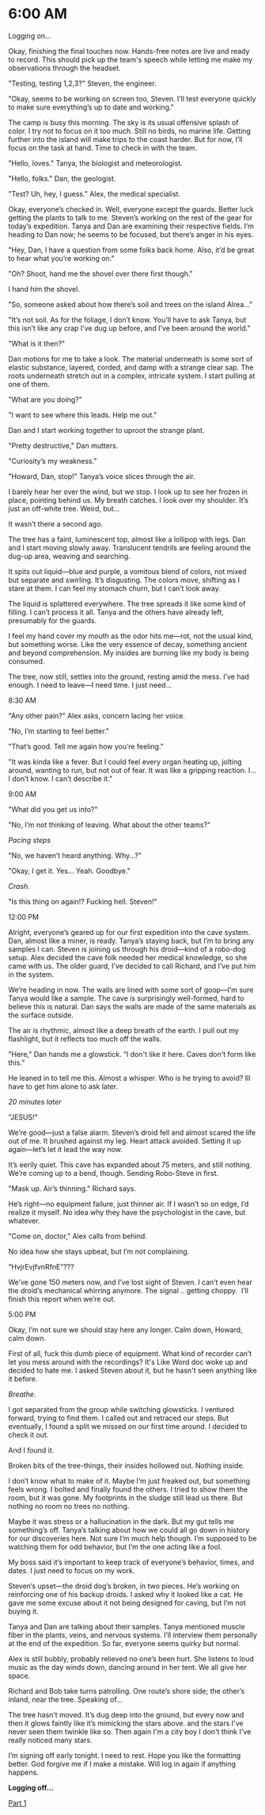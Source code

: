 # 6:00 AM

Logging on…

Okay, finishing the final touches now. Hands-free notes are live and ready to record. This should pick up the team's speech while letting me make my observations through the headset.

"Testing, testing 1,2,3?" Steven, the engineer.

"Okay, seems to be working on screen too, Steven. I’ll test everyone quickly to make sure everything’s up to date and working."

The camp is busy this morning. The sky is its usual offensive splash of color. I try not to focus on it too much. Still no birds, no marine life. Getting further into the island will make trips to the coast harder. But for now, I’ll focus on the task at hand. Time to check in with the team.

"Hello, loves." Tanya, the biologist and meteorologist.

"Hello, folks." Dan, the geologist.

"Test? Uh, hey, I guess." Alex, the medical specialist.

Okay, everyone’s checked in. Well, everyone except the guards. Better luck getting the plants to talk to me. Steven’s working on the rest of the gear for today’s expedition. Tanya and Dan are examining their respective fields. I’m heading to Dan now; he seems to be focused, but there’s anger in his eyes.

"Hey, Dan, I have a question from some folks back home. Also, it’d be great to hear what you’re working on."

"Oh? Shoot, hand me the shovel over there first though."

I hand him the shovel.

"So, someone asked about how there’s soil and trees on the island Alrea..."

"It’s not soil. As for the foliage, I don’t know. You’ll have to ask Tanya, but this isn’t like any crap I’ve dug up before, and I’ve been around the world."

"What is it then?"

Dan motions for me to take a look. The material underneath is some sort of elastic substance, layered, corded, and damp with a strange clear sap. The roots underneath stretch out in a complex, intricate system. I start pulling at one of them.

"What are you doing?"

"I want to see where this leads. Help me out."

Dan and I start working together to uproot the strange plant.

"Pretty destructive," Dan mutters.

"Curiosity’s my weakness."

"Howard, Dan, stop!" Tanya’s voice slices through the air.

I barely hear her over the wind, but we stop. I look up to see her frozen in place, pointing behind us. My breath catches. I look over my shoulder. It’s just an off-white tree. Weird, but...

It wasn’t there a second ago.

The tree has a faint, luminescent top, almost like a lollipop with legs. Dan and I start moving slowly away. Translucent tendrils are feeling around the dug-up area, weaving and searching.

It spits out liquid—blue and purple, a vomitous blend of colors, not mixed but separate and swirling. It’s disgusting. The colors move, shifting as I stare at them. I can feel my stomach churn, but I can’t look away.

The liquid is splattered everywhere. The tree spreads it like some kind of filling. I can’t process it all. Tanya and the others have already left, presumably for the guards.

I feel my hand cover my mouth as the odor hits me—rot, not the usual kind, but something worse. Like the very essence of decay, something ancient and beyond comprehension. My insides are burning like my body is being consumed.

The tree, now still, settles into the ground, resting amid the mess. I’ve had enough. I need to leave—I need time. I just need...

8:30 AM

"Any other pain?" Alex asks, concern lacing her voice.

"No, I’m starting to feel better."

"That’s good. Tell me again how you’re feeling."

"It was kinda like a fever. But I could feel every organ heating up, jolting around, wanting to run, but not out of fear. It was like a gripping reaction. I... I don’t know. I can’t describe it."

9:00 AM

"What did you get us into?"

"No, I’m not thinking of leaving. What about the other teams?"

*Pacing steps*

"No, we haven’t heard anything. Why...?"

"Okay, I get it. Yes... Yeah. Goodbye."

*Crash.*

"Is this thing on again!? Fucking hell. Steven!"

12:00 PM

Alright, everyone’s geared up for our first expedition into the cave system. Dan, almost like a miner, is ready. Tanya’s staying back, but I’m to bring any samples I can. Steven is joining us through his droid—kind of a robo-dog setup. Alex decided the cave folk needed her medical knowledge, so she came with us. The older guard, I’ve decided to call Richard, and I’ve put him in the system.

We’re heading in now. The walls are lined with some sort of goop—I’m sure Tanya would like a sample. The cave is surprisingly well-formed, hard to believe this is natural. Dan says the walls are made of the same materials as the surface outside.

The air is rhythmic, almost like a deep breath of the earth. I pull out my flashlight, but it reflects too much off the walls.

"Here," Dan hands me a glowstick. “I don't like it here. Caves don't form like this.”

He leaned in to tell me this. Almost a whisper. Who is he trying to avoid? Ill have to get him alone to ask later.

*20 minutes later*

"JESUS!"

We’re good—just a false alarm. Steven’s droid fell and almost scared the life out of me. It brushed against my leg. Heart attack avoided. Setting it up again—let’s let it lead the way now.

It’s eerily quiet. This cave has expanded about 75 meters, and still nothing. We’re coming up to a bend, though. Sending Robo-Steve in first.

"Mask up. Air’s thinning." Richard says.

He’s right—no equipment failure, just thinner air. If I wasn’t so on edge, I’d realize it myself. No idea why they have the psychologist in the cave, but whatever.

"Come on, doctor," Alex calls from behind.

No idea how she stays upbeat, but I’m not complaining.

“HvjrEvjfvnRfnE”???

We’ve gone 150 meters now, and I’ve lost sight of Steven. I can’t even hear the droid’s mechanical whirring anymore. The signal .. getting choppy.  I’ll finish this report when we’re out.

5:00 PM

Okay, I’m not sure we should stay here any longer. Calm down, Howard, calm down.

First of all, fuck this dumb piece of equipment. What kind of recorder can’t let you mess around with the recordings? It's Like Word doc woke up and decided to hate me. I asked Steven about it, but he hasn't seen anything like it before.

*Breathe.*

I got separated from the group while switching glowsticks. I ventured forward, trying to find them. I called out and retraced our steps. But eventually, I found a split we missed on our first time around. I decided to check it out.

And I found it.

Broken bits of the tree-things, their insides hollowed out. Nothing inside.

I don’t know what to make of it. Maybe I’m just freaked out, but something feels wrong. I bolted and finally found the others. I tried to show them the room, but it was gone. My footprints in the sludge still lead us there. But nothing no room no trees no nothing. 

Maybe it was stress or a hallucination in the dark. But my gut tells me something’s off. Tanya’s talking about how we could all go down in history for our discoveries here. Not sure I’m much help though. I’m supposed to be watching them for odd behavior, but I’m the one acting like a fool.

My boss said it’s important to keep track of everyone’s behavior, times, and dates. I just need to focus on my work.

Steven’s upset—the droid dog’s broken, in two pieces. He’s working on reinforcing one of his backup droids. I asked why it looked like a cat. He gave me some excuse about it not being designed for caving, but I’m not buying it.

Tanya and Dan are talking about their samples. Tanya mentioned muscle fiber in the plants, veins, and nervous systems. I’ll interview them personally at the end of the expedition. So far, everyone seems quirky but normal.

Alex is still bubbly, probably relieved no one’s been hurt. She listens to loud music as the day winds down, dancing around in her tent. We all give her space.

Richard and Bob take turns patrolling. One route’s shore side; the other’s inland, near the tree. Speaking of…

The tree hasn’t moved. It’s dug deep into the ground, but every now and then it glows faintly like it’s mimicking the stars above. and the stars I've never seen them twinkle like so. Then again I'm a city boy I don't think I've really noticed many stars.

I’m signing off early tonight. I need to rest. Hope you like the formatting better. God forgive me if I make a mistake. Will log in again if anything happens.

**Logging off…**

[Part 1](https://www.reddit.com/r/nosleep/comments/1il4x75/a_new_island_appeared_overnight_i_think_its_alive/)